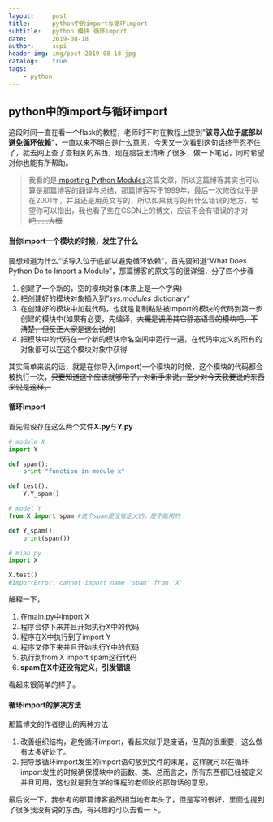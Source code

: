 ```yaml
---
layout:		post
title:		python中的import与循环import
subtitle:	python 模块 循环import
date:		2019-08-18
author:		scpi
header-img:	img/post-2019-08-18.jpg
catalog:	true
tags:
    - python
---
```




## python中的import与循环import

这段时间一直在看一个flask的教程，老师时不时在教程上提到"**该导入位于底部以避免循环依赖**"，一直以来不明白是什么意思，今天又一次看到这句话终于忍不住了，就去网上查了查相关的东西，现在脑袋里清晰了很多，做一下笔记，同时希望对你也能有所帮助。

> 我看的是[Importing Python Modules](http://effbot.org/zone/import-confusion.htm#import-gothas)这篇文章，所以这篇博客其实也可以算是那篇博客的翻译与总结，那篇博客写于1999年，最后一次修改似乎是在2001年，并且还是用英文写的，所以如果我写的有什么错误的地方，希望你可以指出，~~我也看了些在CSDN上的博文，应该不会有错误的才对吧......大概~~

#### 当你import一个模块的时候，发生了什么

要想知道为什么“该导入位于底部以避免循环依赖”，首先要知道“What Does Python Do to Import a Module”，那篇博客的原文写的很详细，分了四个步骤

1. 创建了一个新的，空的模块对象(本质上是一个字典)
2. 把创建好的模块对象插入到”*sys.modules* dictionary“
3. 在创建好的模块中加载代码，也就是复制粘贴被import的模块的代码到第一步创建的模块中(如果有必要，先编译，~~大概是调用其它静态语言的模块吧，不清楚，但反正人家是这么说的~~)
4. 把模块中的代码在一个新的模块命名空间中运行一遍，在代码中定义的所有的对象都可以在这个模块对象中获得

其实简单来说的话，就是在你导入(import)一个模块的时候，这个模块的代码都会被执行一次，~~只要知道这个应该就够用了，对新手来说，至少对今天我要说的东西来说是这样。~~

#### 循环import

首先假设存在这么两个文件**X.py**与**Y.py**

```python
# module X
import Y

def spam():
    print "function in module x"

def test():
	Y.Y_spam()
```

```python
# model Y
from X import spam #这个spam是没有定义的，是不能用的

def Y_spam():
	print(span())	
```

```python
# mian.py
import X

X.test()
#ImportError: cannot import name 'spam' from 'X'
```

解释一下，

1. 在main.py中import X
2. 程序会停下来并且开始执行X中的代码
3. 程序在X中执行到了import Y
4. 程序又停下来并且开始执行Y中的代码
5. 执行到from X import spam这行代码
6. **spam在X中还没有定义，引发错误**

~~看起来很简单的样子。~~

#### 循环import的解决方法

那篇博文的作者提出的两种方法

1. 改善组织结构，避免循环import，看起来似乎是废话，但真的很重要，这么做有太多好处了。
2. 把导致循环import发生的import语句放到文件的末尾，这样就可以在循环import发生的时候确保模块中的函数、类、总而言之，所有东西都已经被定义并且可用，这也就是我在学的课程的老师说的那句话的意思。

最后说一下，我参考的那篇博客虽然相当地有年头了，但是写的很好，里面也提到了很多我没有说的东西，有兴趣的可以去看一下。